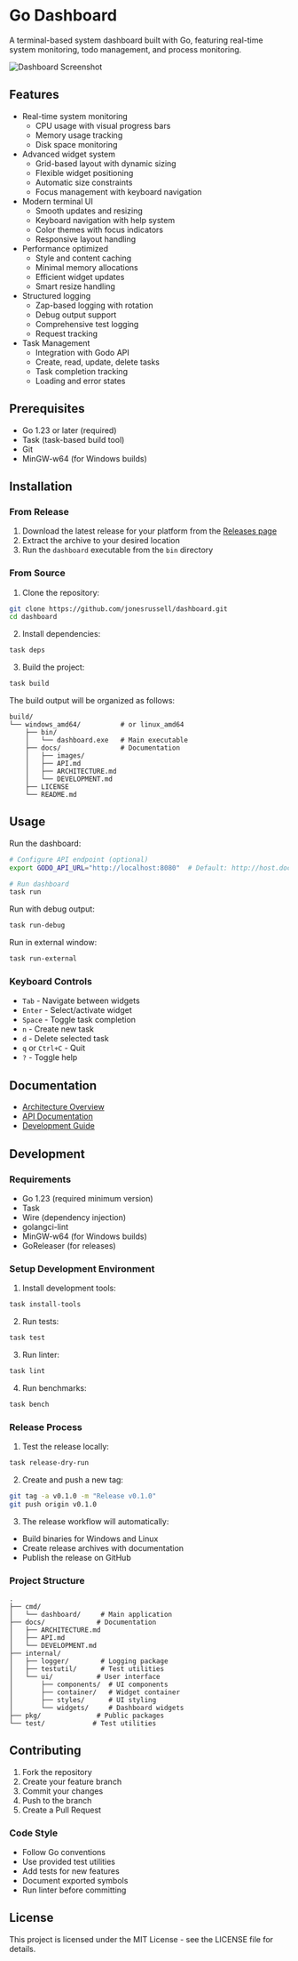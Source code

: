 # Go Dashboard

A terminal-based system dashboard built with Go, featuring real-time system monitoring, todo management, and process monitoring.

![Dashboard Screenshot](docs/images/dashboard.png)

## Features

- Real-time system monitoring
  - CPU usage with visual progress bars
  - Memory usage tracking
  - Disk space monitoring
- Advanced widget system
  - Grid-based layout with dynamic sizing
  - Flexible widget positioning
  - Automatic size constraints
  - Focus management with keyboard navigation
- Modern terminal UI
  - Smooth updates and resizing
  - Keyboard navigation with help system
  - Color themes with focus indicators
  - Responsive layout handling
- Performance optimized
  - Style and content caching
  - Minimal memory allocations
  - Efficient widget updates
  - Smart resize handling
- Structured logging
  - Zap-based logging with rotation
  - Debug output support
  - Comprehensive test logging
  - Request tracking
- Task Management
  - Integration with Godo API
  - Create, read, update, delete tasks
  - Task completion tracking
  - Loading and error states

## Prerequisites

- Go 1.23 or later (required)
- Task (task-based build tool)
- Git
- MinGW-w64 (for Windows builds)

## Installation

### From Release

1. Download the latest release for your platform from the [Releases page](https://github.com/jonesrussell/dashboard/releases)
2. Extract the archive to your desired location
3. Run the `dashboard` executable from the `bin` directory

### From Source

1. Clone the repository:
```bash
git clone https://github.com/jonesrussell/dashboard.git
cd dashboard
```

2. Install dependencies:
```bash
task deps
```

3. Build the project:
```bash
task build
```

The build output will be organized as follows:
```
build/
└── windows_amd64/          # or linux_amd64
    ├── bin/
    │   └── dashboard.exe   # Main executable
    ├── docs/               # Documentation
    │   ├── images/
    │   ├── API.md
    │   ├── ARCHITECTURE.md
    │   └── DEVELOPMENT.md
    ├── LICENSE
    └── README.md
```

## Usage

Run the dashboard:
```bash
# Configure API endpoint (optional)
export GODO_API_URL="http://localhost:8080"  # Default: http://host.docker.internal:8080 (when running in Docker)

# Run dashboard
task run
```

Run with debug output:
```bash
task run-debug
```

Run in external window:
```bash
task run-external
```

### Keyboard Controls

- `Tab` - Navigate between widgets
- `Enter` - Select/activate widget
- `Space` - Toggle task completion
- `n` - Create new task
- `d` - Delete selected task
- `q` or `Ctrl+C` - Quit
- `?` - Toggle help

## Documentation

- [Architecture Overview](docs/ARCHITECTURE.md)
- [API Documentation](docs/API.md)
- [Development Guide](docs/DEVELOPMENT.md)

## Development

### Requirements

- Go 1.23 (required minimum version)
- Task
- Wire (dependency injection)
- golangci-lint
- MinGW-w64 (for Windows builds)
- GoReleaser (for releases)

### Setup Development Environment

1. Install development tools:
```bash
task install-tools
```

2. Run tests:
```bash
task test
```

3. Run linter:
```bash
task lint
```

4. Run benchmarks:
```bash
task bench
```

### Release Process

1. Test the release locally:
```bash
task release-dry-run
```

2. Create and push a new tag:
```bash
git tag -a v0.1.0 -m "Release v0.1.0"
git push origin v0.1.0
```

3. The release workflow will automatically:
- Build binaries for Windows and Linux
- Create release archives with documentation
- Publish the release on GitHub

### Project Structure

```
.
├── cmd/
│   └── dashboard/     # Main application
├── docs/             # Documentation
│   ├── ARCHITECTURE.md
│   ├── API.md
│   └── DEVELOPMENT.md
├── internal/
│   ├── logger/        # Logging package
│   ├── testutil/      # Test utilities
│   └── ui/           # User interface
│       ├── components/  # UI components
│       ├── container/   # Widget container
│       ├── styles/      # UI styling
│       └── widgets/     # Dashboard widgets
├── pkg/              # Public packages
└── test/            # Test utilities
```

## Contributing

1. Fork the repository
2. Create your feature branch
3. Commit your changes
4. Push to the branch
5. Create a Pull Request

### Code Style

- Follow Go conventions
- Use provided test utilities
- Add tests for new features
- Document exported symbols
- Run linter before committing

## License

This project is licensed under the MIT License - see the LICENSE file for details.

